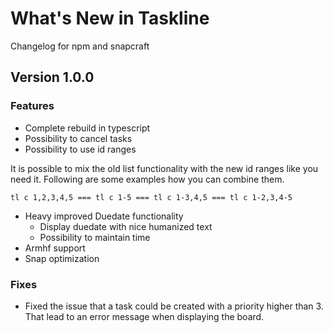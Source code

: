 # What's New in Taskline
Changelog for npm and snapcraft

## Version 1.0.0

### Features
- Complete rebuild in typescript
- Possibility to cancel tasks
- Possibility to use id ranges

It is possible to mix the old list functionality with the new id ranges like you need it. Following are some examples how you can combine them.
```
tl c 1,2,3,4,5 === tl c 1-5 === tl c 1-3,4,5 === tl c 1-2,3,4-5
```
- Heavy improved Duedate functionality
  - Display duedate with nice humanized text
  - Possibility to maintain time
- Armhf support
- Snap optimization

### Fixes
- Fixed the issue that a task could be created with a priority higher than 3. That lead to an error message when displaying the board.
